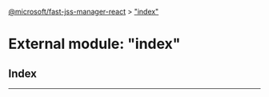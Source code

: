 [@microsoft/fast-jss-manager-react](../README.md) > ["index"](../modules/_index_.md)

# External module: "index"

## Index

---

